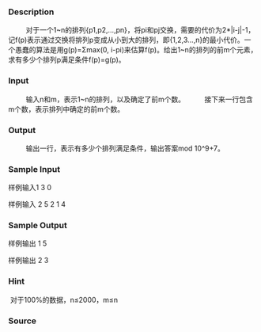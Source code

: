 
### Description
         对于一个1~n的排列{p1,p2,…,pn}，将pi和pj交换，需要的代价为2*|i-j|-1，记f(p)表示通过交换将排列p变成从小到大的排列，即{1,2,3…,n}的最小代价。一个愚蠢的算法是用g(p)=Σmax(0, i-pi)来估算f(p)。给出1~n的排列的前m个元素，求有多少个排列p满足条件f(p)=g(p)。
### Input
         输入n和m，表示1~n的排列，以及确定了前m个数。
         接下来一行包含m个数，表示排列中确定的前m个数。
### Output
         输出一行，表示有多少个排列满足条件，输出答案mod 10^9+7。

### Sample Input
样例输入1
         3 0

样例输入 2
         5 2 1 4


### Sample Output
样例输出 1
         5

样例输出 2
         3


### Hint
 对于100%的数据，n≤2000，m≤n
### Source
